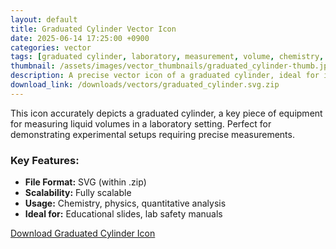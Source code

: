 ```yaml
---
layout: default
title: Graduated Cylinder Vector Icon
date: 2025-06-14 17:25:00 +0900
categories: vector
tags: [graduated cylinder, laboratory, measurement, volume, chemistry, science, SVG]
thumbnail: /assets/images/vector_thumbnails/graduated_cylinder-thumb.jpg
description: A precise vector icon of a graduated cylinder, ideal for illustrating volume measurement in scientific experiments.
download_link: /downloads/vectors/graduated_cylinder.svg.zip
---
```


This icon accurately depicts a graduated cylinder, a key piece of equipment for measuring liquid volumes in a laboratory setting. Perfect for demonstrating experimental setups requiring precise measurements.

### Key Features:
* **File Format:** SVG (within .zip)
* **Scalability:** Fully scalable
* **Usage:** Chemistry, physics, quantitative analysis
* **Ideal for:** Educational slides, lab safety manuals

<a href="{{ page.download_link | relative_url }}" class="btn btn-primary btn-lg mt-4">Download Graduated Cylinder Icon</a>